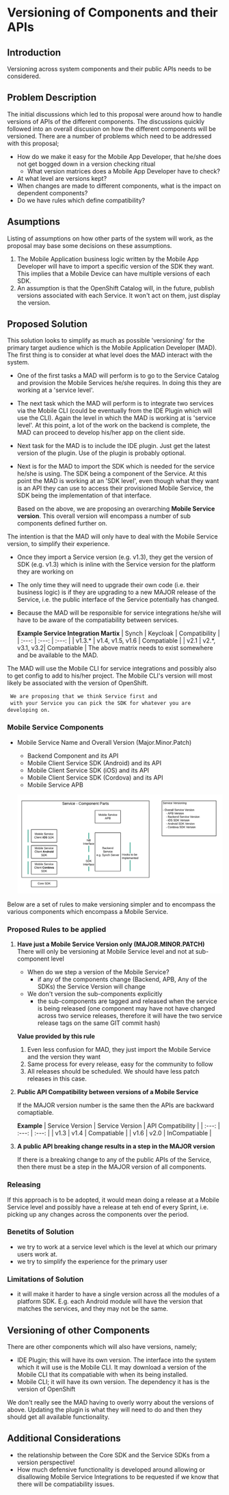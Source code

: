 # Versioning of Components and their APIs

## Introduction

Versioning across system components and their public APIs needs to be considered.

## Problem Description

The initial discussions which led to this proposal were around how to handle versions of APIs of the different components. The discussions quickly followed into an overall discusion on how the different components will be versioned. There are a number of problems which need to be addressed with this proposal;
* How do we make it easy for the Mobile App Developer, that he/she does not get bogged down in a version checking ritual
  * What version matrices does a Mobile App Developer have to check? 
* At what level are versions kept?
* When changes are made to different components, what is the impact on dependent components?
* Do we have rules which define compatibility? 
 

## Asumptions
Listing of assumptions on how other parts of the system will work, as the proposal may base some decisions on these assumptions.

1. The Mobile Application business logic written by the Mobile App Developer will have to import a specific version of the SDK they want. This implies that a Mobile Device can have multiple versions of each SDK.
2. An assumption is that the OpenShift Catalog will, in the future, publish versions associated with each Service. It won't act on them, just display the version.

  
## Proposed Solution
This solution looks to simplify as much as possible 'versioning' for the primary target audience which is the Mobile Application Developer (MAD). The first thing is to consider at what level does the MAD interact with the system.

* One of the first tasks a MAD will perform is to go to the Service Catalog and provision the Mobile Services he/she requires. In doing this they are working at a 'service level'.

* The next task which the MAD will perform is to integrate two services via the Mobile CLI (could be eventually from the IDE Plugin which will use the CLI). Again the level in which the MAD is working at is 'service level'. At this point, a lot of the work on the backend is complete, the MAD can proceed to develop his/her app on the client side.

* Next task for the MAD is to include the IDE plugin. Just get the latest version of the plugin. Use of the plugin is probably optional.

* Next is for the MAD to import the SDK which is needed for the service he/she is using. The SDK being a component of the Service. At this point the MAD is working at an 'SDK level', even though what they want is an API they can use to access their provisioned Mobile Service, the SDK being the implementation of that interface.


   Based on the above, we are proposing an overarching **Mobile Service version**. This overall version will encompass a number of sub components defined further on.

The intention is that the MAD will only have to deal with the Mobile Service version, to simplify their experience. 

* Once they import a Service version (e.g. v1.3), they get the version of SDK (e.g. v1.3) which is inline with the Service version for the platform they are working on
* The only time they will need to upgrade their own code (i.e. their business logic) is if they are upgrading to a new MAJOR release of the Service, i.e. the public interface of the Service potentially has changed.
* Because the MAD will be responsible for service integrations he/she will have to be aware of the compatiability between services.

   **Example Service Integration Martix**
        | Synch         | Keycloak         | Compatibility  |
        | 	  :---:     |        :---:     |      :---:     |
        | v1.3.\*       | v1.4, v1.5, v1.6 | Compatiable    |
        | v2.1          | v2.\*, v3.1, v3.2| Compatiable    |
The above matrix needs to exist somewhere and be available to the MAD.

The MAD will use the Mobile CLI for service integrations and possibly also to get config to add to his/her project. The Mobile CLI's version will most likely be associated with the version of OpenShift.

     We are proposing that we think Service first and 
     with your Service you can pick the SDK for whatever you are developing on.

### Mobile Service Components

* Mobile Service Name and Overall Version (Major.Minor.Patch)
  * Backend Component and its API 
  * Mobile Client Service SDK (Android) and its API 
  * Mobile Client Service SDK (iOS) and its API 
  * Mobile Client Service SDK (Cordova) and its API 
  * Mobile Service APB

  ![Alt](images/Service-Versioning.png)

Below are a set of rules to make versioning simpler and to encompass the various components which encompass a Mobile Service.

### Proposed Rules to be applied
1. **Have just a Mobile Service Version only (MAJOR.MINOR.PATCH)**
   There will only be versioning at Mobile Service level and not at sub-component level

   - When do we step a version of the Mobile Service?
     - if any of the components change (Backend, APB, Any of the SDKs) the Service Version will change
   - We don't version the sub-components explicitly
     - the sub-components are tagged and released when the service is being released (one component may have not have changed across two service releases, therefore it will have the two service release tags on the same GIT commit hash)

   **Value provided by this rule**
   1. Even less confusion for MAD, they just import the Mobile Service and the version they want  
   2. Same process for every release, easy for the community to follow
   3. All releases should be scheduled. We should have less patch releases in this case.
   

2. **Public API Compatibility between versions of a Mobile Service**
   
   If the MAJOR version number is the same then the APIs are backward comaptiable.

   **Example**
        | Service Version | Service Version | API Compatibility  |
        | :---: | :---: | :---: |
        | v1.3          | v1.4           | Compatiable    |
        | v1.6          | v2.0           | InCompatiable    |

3. **A public API breaking change results in a step in the MAJOR version**
   
   If there is a breaking change to any of the public APIs of the Service, then there must be a step in the MAJOR version of all components.

### Releasing
If this approach is to be adopted, it would mean doing a release at a Mobile Service level and possibly have a release at teh end of every Sprint, i.e. picking up any changes across the components over the period.


### Benetits of Solution
- we try to work at a service level which is the level at which our primary users work at.
- we try to simplify the experience for the primary user

### Limitations of Solution
- it will make it harder to have a single version across all the modules of a platform SDK. E.g. each Android module will have the version that matches the services, and they may not be the same.

## Versioning of other Components
There are other components which will also have versions, namely;
* IDE Plugin; this will have its own version. The interface into the system which it will use is the Mobile CLI. It may download a version of the Mobile CLI that its compatiable with when its being installed.
* Mobile CLI; it will have its own version. The dependency it has is the version of OpenShift

We don't really see the MAD having to overly worry about the versions of above. Updating the plugin is what they will need to do and then they should get all available functionality.


## Additional Considerations
- the relationship between the Core SDK and the Service SDKs from a version perspective!
- How much defensive functionality is developed around allowing or disallowing Mobile Service Integrations to be requested if we know that there will be compatiability issues.